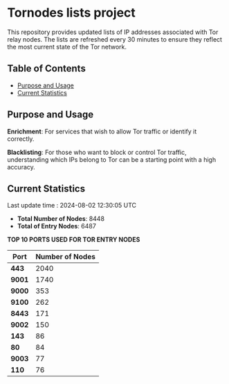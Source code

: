 # Tornodes lists project

This repository provides updated lists of IP addresses associated with Tor relay nodes. The lists are refreshed every 30 minutes to ensure they reflect the most current state of the Tor network.

## Table of Contents

- [Purpose and Usage](#purpose-and-usage)
- [Current Statistics](#current-statistics)


## Purpose and Usage

**Enrichment**: For services that wish to allow Tor traffic or identify it correctly.

**Blacklisting**: For those who want to block or control Tor traffic, understanding which IPs belong to Tor can be a starting point with a high accuracy.

## Current Statistics

Last update time : 2024-08-02 12:30:05 UTC

- **Total Number of Nodes**: 8448
- **Total of Entry Nodes**: 6487

**TOP 10 PORTS USED FOR TOR ENTRY NODES**

| **Port** | **Number of Nodes** |
|------|-----------------|
| **443**   | 2040  |
| **9001**   | 1740  |
| **9000**   | 353  |
| **9100**   | 262  |
| **8443**   | 171  |
| **9002**   | 150  |
| **143**   | 86  |
| **80**   | 84  |
| **9003**   | 77  |
| **110**   | 76  |

